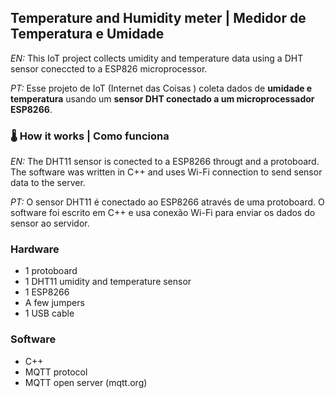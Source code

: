 ## Temperature and Humidity meter | Medidor de Temperatura e Umidade

_EN:_ This IoT project collects umidity and temperature data using a DHT sensor coneccted to a ESP826 microprocessor.

_PT:_ Esse projeto de IoT (Internet das Coisas ) coleta dados de **umidade e temperatura** usando um **sensor DHT conectado a um microprocessador ESP8266**.

### 🌡️ How it works | Como funciona
_EN:_ The DHT11 sensor is conected to a ESP8266 througt and a protoboard. The software was written in C++ and uses Wi-Fi connection to send sensor data to the server.

_PT:_ O sensor DHT11 é conectado ao ESP8266 através de uma protoboard. O software foi escrito em C++ e usa conexão Wi-Fi para enviar os dados do sensor ao servidor.

### Hardware
- 1 protoboard
- 1 DHT11 umidity and temperature sensor
- 1 ESP8266
- A few jumpers
- 1 USB cable

### Software
- C++
- MQTT protocol
- MQTT open server (mqtt.org)
